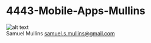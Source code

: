 # 4443-Mobile-Apps-Mullins
![alt text](https://i.imgur.com/A1pUrTA.jpg)  
Samuel Mullins
samuel.s.mullins@gmail.com
